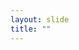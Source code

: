 ```yaml
---
layout: slide
title: ""
---
```


<section data-background-image="assets/images/Slide54.png" data-background-size="90%" data-background-position="center"></section>
